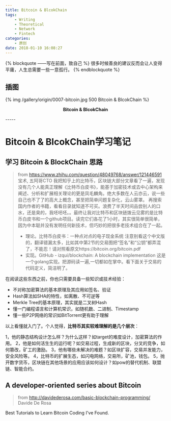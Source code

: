 ```yaml
---
title: Bitcoin & BlcokChain
tags: 
	- Writing
	- Theoretical
	- Network
	- Fintech
categories:
	- 原创
date: 2018-01-10 16:08:27
---
```


{% blockquote ——写在前面，致自己 %}
很多时候善良的建议反而会让人变得平庸，人生总需要一些一意孤行。
{% endblockquote %}

<!-- more -->

## 插图

{% img /gallery/origin/0007-bitcoin.jpg 500 Bitcoin & BlcokChain %}
<p align="center"><b>Bitcoin & BlcokChain</b></p>
-----

# Bitcoin & BlcokChain学习笔记

## 学习 Bitcoin & BlockChain 思路

>from https://www.zhihu.com/question/48049768/answer/121446591 宝术, 五阿哥CTO
>我把知乎上的比特币，区块链大部分文章看了一遍，发现没有几个人能真正理解《比特币白皮书》，能基于加密技术或去中心架构来阐述、分析和扩展相关理论的更是凤毛麟角。绝大多数在人云亦云，说一些自己也不了了的高大上概念，甚至把简单问题复杂化，云山雾罩。 再搜索国内作者的书籍，看看目录就知道不可买。浪费了半天时间品尝别人的口水，还是臭的，我呸呸呸。。最终让我对比特币和区块链拨云见雾的是比特币白皮书和一个github项目。读完它们各花了1小时，其实很简单很简单，因为中本聪并没有发明任何新技术，但巧妙的把很多老技术组合在了一起。
>- 理论。比特币白皮书：一种点对点的电子现金系统 注意别看这个中文版的，翻译错漏太多，比如其中第2节的交易图把“签名”和“公钥”都弄混了，不能忍！请对照看原文https://bitcoin.org/bitcoin.pdf
>- 实现。GitHub - izqui/blockchain: A blockchain implementation 这是一个golang实现。把源码读一遍,一切都如在掌中。看下面关于交易的代码定义，简洁明了。

在阅读这些东西之前，你也只需要具备一些知识或技术经验：

- 不对称加密算法的基本原理及其应用如签名、验证
- Hash算法如SHA的特性，如离散、不可逆等
- Merkle Tree的基本原理，其实就是二叉树Hash
- 懂一门编程语言和计算机常识，如随机数、二进制、Timestamp
- 懂一些P2P网络的常识如BitTorrent更有助于理解

以上看懂就入门了。个人觉得，**比特币其实较难理解的是几个层次**：

1，他的静态结构设计怎么样？为什么这样？如target的难度设计，加密算法的作用。
2，他是如何活生生的运行呢？如交易过程，生成新的区块，分叉的竞争，如何篡改，矿工的激励。
3，他有哪些未解决的难题？如区块扩容，交易并发能力，安全风险等。
4，比特币的扩展生态，如闪电网络，交易所，矿池，钱包。
5，抛开数字货币，区块链在其他场景的应用应该如何设计？如pow的替代机制、联盟链、智能合约。

## A developer-oriented series about Bitcoin

> from http://davidederosa.com/basic-blockchain-programming/ Davide De Rosa

Best Tutorials to Learn Bitcoin Coding I've Found.
